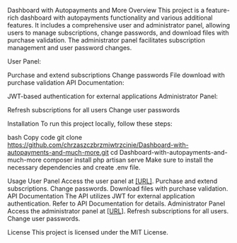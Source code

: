 Dashboard with Autopayments and More
Overview
This project is a feature-rich dashboard with autopayments functionality and various additional features. It includes a comprehensive user and administrator panel, allowing users to manage subscriptions, change passwords, and download files with purchase validation. The administrator panel facilitates subscription management and user password changes.

User Panel:

Purchase and extend subscriptions
Change passwords
File download with purchase validation
API Documentation:

JWT-based authentication for external applications
Administrator Panel:

Refresh subscriptions for all users
Change user passwords

Installation
To run this project locally, follow these steps:

bash
Copy code
git clone https://github.com/chrzaszczbrzmiwtrzcinie/Dashboard-with-autopayments-and-much-more.git
cd Dashboard-with-autopayments-and-much-more
composer install
php artisan serve
Make sure to install the necessary dependencies and create .env file.

Usage
User Panel
Access the user panel at [[URL]](http://127.0.0.1:8000/dashboard).
Purchase and extend subscriptions.
Change passwords.
Download files with purchase validation.
API Documentation
The API utilizes JWT for external application authentication. Refer to API Documentation for details.
Administrator Panel
Access the administrator panel at [[URL](http://127.0.0.1:8000/jarlpanel)].
Refresh subscriptions for all users.
Change user passwords.

License
This project is licensed under the MIT License.
